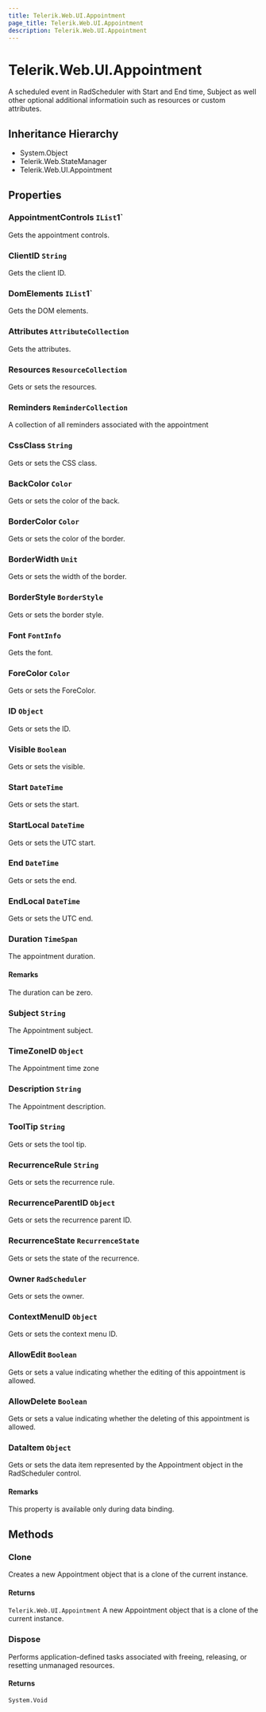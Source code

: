 ```yaml
---
title: Telerik.Web.UI.Appointment
page_title: Telerik.Web.UI.Appointment
description: Telerik.Web.UI.Appointment
---
```


# Telerik.Web.UI.Appointment

A scheduled event in RadScheduler with Start and End time, Subject as well other optional additional informatioin such as resources or custom attributes.

## Inheritance Hierarchy

* System.Object
* Telerik.Web.StateManager
* Telerik.Web.UI.Appointment

## Properties

###  AppointmentControls `IList`1`

Gets the appointment controls.

###  ClientID `String`

Gets the client ID.

###  DomElements `IList`1`

Gets the DOM elements.

###  Attributes `AttributeCollection`

Gets the attributes.

###  Resources `ResourceCollection`

Gets or sets the resources.

###  Reminders `ReminderCollection`

A collection of all reminders associated with the appointment

###  CssClass `String`

Gets or sets the CSS class.

###  BackColor `Color`

Gets or sets the color of the back.

###  BorderColor `Color`

Gets or sets the color of the border.

###  BorderWidth `Unit`

Gets or sets the width of the border.

###  BorderStyle `BorderStyle`

Gets or sets the border style.

###  Font `FontInfo`

Gets the font.

###  ForeColor `Color`

Gets or sets the ForeColor.

###  ID `Object`

Gets or sets the ID.

###  Visible `Boolean`

Gets or sets the visible.

###  Start `DateTime`

Gets or sets the start.

###  StartLocal `DateTime`

Gets or sets the UTC start.

###  End `DateTime`

Gets or sets the end.

###  EndLocal `DateTime`

Gets or sets the UTC end.

###  Duration `TimeSpan`

The appointment duration.

#### Remarks
The duration can be zero.

###  Subject `String`

The Appointment subject.

###  TimeZoneID `Object`

The Appointment time zone

###  Description `String`

The Appointment description.

###  ToolTip `String`

Gets or sets the tool tip.

###  RecurrenceRule `String`

Gets or sets the recurrence rule.

###  RecurrenceParentID `Object`

Gets or sets the recurrence parent ID.

###  RecurrenceState `RecurrenceState`

Gets or sets the state of the recurrence.

###  Owner `RadScheduler`

Gets or sets the owner.

###  ContextMenuID `Object`

Gets or sets the context menu ID.

###  AllowEdit `Boolean`

Gets or sets a value indicating whether the editing of this appointment is allowed.

###  AllowDelete `Boolean`

Gets or sets a value indicating whether the deleting of this appointment is allowed.

###  DataItem `Object`

Gets or sets the data item represented by the
            Appointment object in the
            RadScheduler control.

#### Remarks
This property is available only during data binding.

## Methods

###  Clone

Creates a new Appointment object that is a clone of the current instance.

#### Returns

`Telerik.Web.UI.Appointment` A new Appointment object that is a clone of the current instance.

###  Dispose

Performs application-defined tasks associated with freeing, releasing,
            or resetting unmanaged resources.

#### Returns

`System.Void` 

